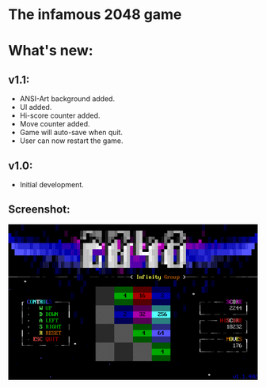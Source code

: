 # The infamous 2048 game

# What's new:
## v1.1: 
 * ANSI-Art background added.
 * UI added.
 * Hi-score counter added.
 * Move counter added.
 * Game will auto-save when quit.
 * User can now restart the game.

## v1.0: 
 * Initial development.

## Screenshot:
![Screenshot](https://github.com/dzutrinh/2048/blob/master/2048.png)